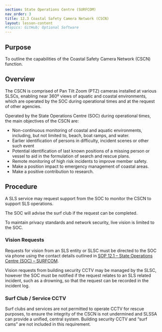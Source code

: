 ```yaml
---
section: State Operations Centre (SURFCOM)
nav_order: 3
title: 12.3 Coastal Safety Camera Network (CSCN)
layout: lesson-content
#topics: GitHub; Optional Software
---
```



## Purpose

To outline the capabilities of the Coastal Safety Camera Network (CSCN) function.

## Overview

The CSCN is comprised of Pan Tilt Zoom (PTZ) cameras installed at various SLSCs, enabling near 360º views of aquatic and coastal environments, which are operated by the SOC during operational times and at the request of other agencies.

Operated by the State Operations Centre (SOC) during operational times, the main objectives of the CSCN are:

- Non-continuous monitoring of coastal and aquatic environments, including, but not limited to, beach, boat ramps, and water.
- Earlier identification of persons in difficulty, incident scenes or other such event
- Potential identification of last known positions of a missing person or vessel to aid in the formulation of search and rescue plans.
- Remote monitoring of high risk incidents to improve member safety.
- Make a position impact to emergency management of coastal areas.
- Make a positive contribution to research.

## Procedure

A SLS service may request support from the SOC to monitor the CSCN to support SLS operations.

The SOC will advise the surf club if the request can be completed.

To maintain privacy standards and network security, live vision is limited to the SOC.

### Vision Requests

Requests for vision from an SLS entity or SLSC must be directed to the SOC via phone using the contact details outlined in [SOP 12.1 – State Operations Centre (SOC) – SURFCOM](12.1-state-operations-centre-soc-surfcom).

Vision requests from building security CCTV may be managed by the SLSC, however the SOC must be notified if the request relates to an SLS related incident, such as a drowning, so that the request can be recorded in the incident log.

### Surf Club / Service CCTV

Surf clubs and services are not permitted to operate CCTV for rescue purposes, to ensure the integrity of the CSCN is not undermined and SLSSA can provide a unified, central system. Building security CCTV and “surf cams” are not included in this requirement.